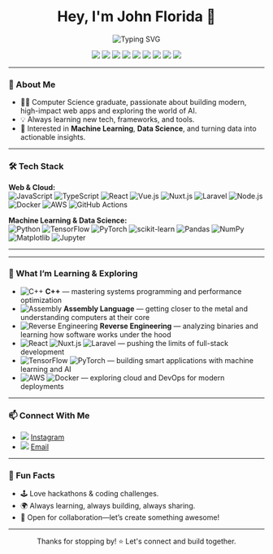 <h1 align="center">Hey, I'm John Florida 👋</h1>
<p align="center">
  <img src="https://readme-typing-svg.demolab.com?font=Fira+Code&weight=500&pause=1000&color=00F796&width=435&lines=Full-Stack+%7C+Cloud+%7C+ML+Enthusiast;Always+Learning+%F0%9F%92%AB;Let's+Build+Together+%F0%9F%9A%80" alt="Typing SVG" />
</p>

<p align="center">
  <img src="https://img.shields.io/badge/JavaScript-black?style=flat-square&logo=JavaScript" />
  <img src="https://img.shields.io/badge/TypeScript-black?style=flat-square&logo=TypeScript" />
  <img src="https://img.shields.io/badge/Python-black?style=flat-square&logo=Python" />
  <img src="https://img.shields.io/badge/Laravel-black?style=flat-square&logo=Laravel" />
  <img src="https://img.shields.io/badge/Nuxt.js-black?style=flat-square&logo=nuxt.js" />
  <img src="https://img.shields.io/badge/TensorFlow-black?style=flat-square&logo=TensorFlow" />
  <img src="https://img.shields.io/badge/Pandas-black?style=flat-square&logo=Pandas" />
  <img src="https://img.shields.io/badge/Docker-black?style=flat-square&logo=Docker" />
  <img src="https://img.shields.io/badge/AWS-black?style=flat-square&logo=Amazon%20AWS" />
</p>

---

### 🚀 About Me

- 👨‍💻 Computer Science graduate, passionate about building modern, high-impact web apps and exploring the world of AI.
- 💡 Always learning new tech, frameworks, and tools.
- 🤖 Interested in **Machine Learning**, **Data Science**, and turning data into actionable insights.

---

### 🛠️ Tech Stack

**Web & Cloud:**  
![JavaScript](https://img.shields.io/badge/-JavaScript-black?style=flat-square&logo=javascript)
![TypeScript](https://img.shields.io/badge/-TypeScript-black?style=flat-square&logo=typescript)
![React](https://img.shields.io/badge/-React-black?style=flat-square&logo=react)
![Vue.js](https://img.shields.io/badge/-Vue.js-black?style=flat-square&logo=vue.js)
![Nuxt.js](https://img.shields.io/badge/-Nuxt.js-black?style=flat-square&logo=nuxt.js)
![Laravel](https://img.shields.io/badge/-Laravel-black?style=flat-square&logo=laravel)
![Node.js](https://img.shields.io/badge/-Node.js-black?style=flat-square&logo=node.js)
![Docker](https://img.shields.io/badge/-Docker-black?style=flat-square&logo=docker)
![AWS](https://img.shields.io/badge/-AWS-black?style=flat-square&logo=amazonaws)
![GitHub Actions](https://img.shields.io/badge/-GitHub%20Actions-black?style=flat-square&logo=githubactions)

**Machine Learning & Data Science:**  
![Python](https://img.shields.io/badge/-Python-black?style=flat-square&logo=python)
![TensorFlow](https://img.shields.io/badge/-TensorFlow-black?style=flat-square&logo=tensorflow)
![PyTorch](https://img.shields.io/badge/-PyTorch-black?style=flat-square&logo=pytorch)
![scikit-learn](https://img.shields.io/badge/-scikit--learn-black?style=flat-square&logo=scikitlearn)
![Pandas](https://img.shields.io/badge/-Pandas-black?style=flat-square&logo=pandas)
![NumPy](https://img.shields.io/badge/-NumPy-black?style=flat-square&logo=numpy)
![Matplotlib](https://img.shields.io/badge/-Matplotlib-black?style=flat-square&logo=matplotlib)
![Jupyter](https://img.shields.io/badge/-Jupyter-black?style=flat-square&logo=jupyter)

---

---

### 🌱 What I’m Learning & Exploring

- ![C++](https://img.shields.io/badge/-C++-black?style=flat-square&logo=c%2B%2B) **C++** — mastering systems programming and performance optimization
- ![Assembly](https://img.shields.io/badge/-Assembly-black?style=flat-square&logo=gnuassembly) **Assembly Language** — getting closer to the metal and understanding computers at their core
- ![Reverse Engineering](https://img.shields.io/badge/-Reverse%20Engineering-black?style=flat-square&logo=apachespark) **Reverse Engineering** — analyzing binaries and learning how software works under the hood
- ![React](https://img.shields.io/badge/-React-black?style=flat-square&logo=react) ![Nuxt.js](https://img.shields.io/badge/-Nuxt.js-black?style=flat-square&logo=nuxt.js) ![Laravel](https://img.shields.io/badge/-Laravel-black?style=flat-square&logo=laravel) — pushing the limits of full-stack development
- ![TensorFlow](https://img.shields.io/badge/-TensorFlow-black?style=flat-square&logo=tensorflow) ![PyTorch](https://img.shields.io/badge/-PyTorch-black?style=flat-square&logo=pytorch) — building smart applications with machine learning and AI
- ![AWS](https://img.shields.io/badge/-AWS-black?style=flat-square&logo=amazonaws) ![Docker](https://img.shields.io/badge/-Docker-black?style=flat-square&logo=docker) — exploring cloud and DevOps for modern deployments

---

### 📫 Connect With Me

- <img src="https://img.shields.io/badge/Instagram-@ohh.itzjann-E4405F?style=flat&logo=instagram&logoColor=white"/> [Instagram](https://www.instagram.com/ohh.itzjann/)
- <img src="https://img.shields.io/badge/Email-johnflorida18@gmail.com-D14836?style=flat&logo=gmail&logoColor=white"/> [Email](mailto:johnflorida18@gmail.com)

---

### 🎯 Fun Facts

- 🕹️ Love hackathons & coding challenges.
- 🌍 Always learning, always building, always sharing.
- 🤝 Open for collaboration—let’s create something awesome!

---

<p align="center">Thanks for stopping by! ⭐ Let's connect and build together.</p>
